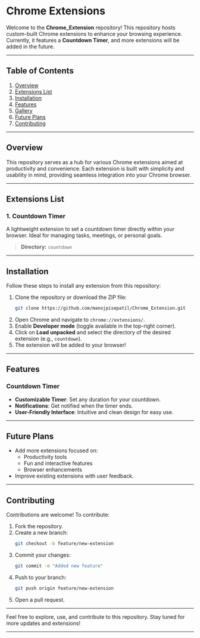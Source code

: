 # Chrome Extensions

Welcome to the **Chrome_Extension** repository! This repository hosts custom-built Chrome extensions to enhance your browsing experience. Currently, it features a **Countdown Timer**, and more extensions will be added in the future.

---

## Table of Contents

1. [Overview](#overview)
2. [Extensions List](#extensions-list)
3. [Installation](#installation)
4. [Features](#features)
5. [Gallery](#gallery)
6. [Future Plans](#future-plans)
7. [Contributing](#contributing)

---

## Overview

This repository serves as a hub for various Chrome extensions aimed at productivity and convenience. Each extension is built with simplicity and usability in mind, providing seamless integration into your Chrome browser.

---

## Extensions List

### 1. Countdown Timer
A lightweight extension to set a countdown timer directly within your browser. Ideal for managing tasks, meetings, or personal goals.

> **Directory:** `countdown`

---

## Installation

Follow these steps to install any extension from this repository:

1. Clone the repository or download the ZIP file:
   ```bash
   git clone https://github.com/manojpisepatil/Chrome_Extension.git
   ```
2. Open Chrome and navigate to `chrome://extensions/`.
3. Enable **Developer mode** (toggle available in the top-right corner).
4. Click on **Load unpacked** and select the directory of the desired extension (e.g., `countdown`).
5. The extension will be added to your browser!

---

## Features

### Countdown Timer
- **Customizable Timer**: Set any duration for your countdown.
- **Notifications**: Get notified when the timer ends.
- **User-Friendly Interface**: Intuitive and clean design for easy use.

---


## Future Plans

- Add more extensions focused on:
  - Productivity tools
  - Fun and interactive features
  - Browser enhancements
- Improve existing extensions with user feedback.

---

## Contributing

Contributions are welcome! To contribute:

1. Fork the repository.
2. Create a new branch:
   ```bash
   git checkout -b feature/new-extension
   ```
3. Commit your changes:
   ```bash
   git commit -m "Added new feature"
   ```
4. Push to your branch:
   ```bash
   git push origin feature/new-extension
   ```
5. Open a pull request.

---

Feel free to explore, use, and contribute to this repository. Stay tuned for more updates and extensions!

---
